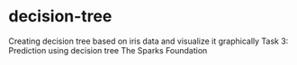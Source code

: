 # decision-tree
Creating decision tree based on iris data and visualize it graphically
Task 3: Prediction using decision tree 
The Sparks Foundation
